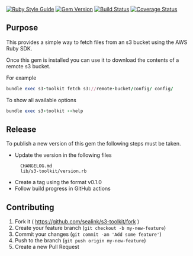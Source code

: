 [![Ruby Style Guide](https://img.shields.io/badge/code_style-standard-brightgreen.svg)](https://github.com/testdouble/standard)
[![Gem Version](https://badge.fury.io/rb/s3-toolkit.svg)](http://badge.fury.io/rb/s3-toolkit)
[![Build Status](https://github.com/sealink/s3-toolkit/workflows/Build%20and%20Test/badge.svg?branch=master)](https://github.com/sealink/s3-toolkit/actions)
[![Coverage Status](https://coveralls.io/repos/sealink/s3-toolkit/badge.svg)](https://coveralls.io/r/sealink/s3-toolkit)

## Purpose

This provides a simple way to fetch files from an s3 bucket using the AWS Ruby SDK.

Once this gem is installed you can use it to download the contents of a remote s3 bucket.

For example

```ruby
bundle exec s3-toolkit fetch s3://remote-bucket/config/ config/
```

To show all available options

```ruby
bundle exec s3-toolkit --help
```

## Release

To publish a new version of this gem the following steps must be taken.

* Update the version in the following files
  ```
    CHANGELOG.md
    lib/s3-toolkit/version.rb
  ````
* Create a tag using the format v0.1.0
* Follow build progress in GitHub actions

## Contributing

1. Fork it ( https://github.com/sealink/s3-toolkit/fork )
2. Create your feature branch (`git checkout -b my-new-feature`)
3. Commit your changes (`git commit -am 'Add some feature'`)
4. Push to the branch (`git push origin my-new-feature`)
5. Create a new Pull Request
